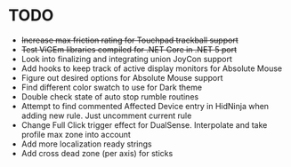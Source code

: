 # TODO

* ~~Increase max friction rating for Touchpad trackball support~~
* ~~Test ViGEm libraries compiled for .NET Core in .NET 5 port~~
* Look into finalizing and integrating union JoyCon support
* Add hooks to keep track of active display monitors for Absolute Mouse
* Figure out desired options for Absolute Mouse support
* Find different color swatch to use for Dark theme
* Double check state of auto stop rumble routines
* Attempt to find commented Affected Device entry in HidNinja when adding new rule. Just uncomment current rule
* Change Full Click trigger effect for DualSense. Interpolate and take profile max zone into account
* Add more localization ready strings
* Add cross dead zone (per axis) for sticks
